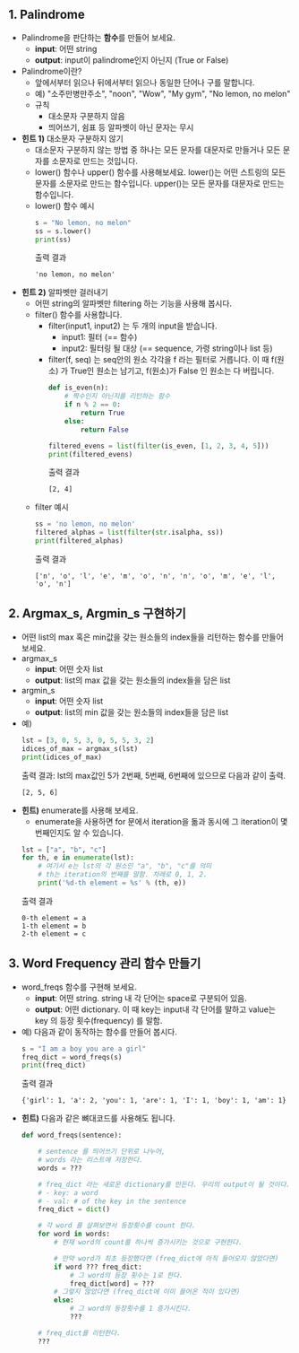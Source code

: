 ## 1. Palindrome
- Palindrome을 판단하는 **함수**를 만들어 보세요.
    - **input**: 어떤 string
    - **output**: input이 palindrome인지 아닌지 (True or False)
- Palindrome이란?
    - 앞에서부터 읽으나 뒤에서부터 읽으나 동일한 단어나 구를 말합니다.
    - 예) "소주만병만주소", "noon", "Wow", "My gym", "No lemon, no melon"
    - 규칙
        - 대소문자 구분하지 않음
        - 띄어쓰기, 쉼표 등 알파벳이 아닌 문자는 무시
- **힌트 1)** 대소문자 구분하지 않기
    - 대소문자 구분하지 않는 방법 중 하나는 모든 문자를 대문자로 만들거나 모든 문자를 소문자로 만드는 것입니다.
    - lower() 함수나 upper() 함수를 사용해보세요. lower()는 어떤 스트링의 모든 문자를 소문자로 만드는 함수입니다. upper()는 모든 문자를 대문자로 만드는 함수입니다.
    - lower() 함수 예시
        ```python
        s = "No lemon, no melon"
        ss = s.lower()
        print(ss)
        ```
        출력 결과
        ```
        'no lemon, no melon'
        ```
- **힌트 2)** 알파벳만 걸러내기
    - 어떤 string의 알파벳만 filtering 하는 기능을 사용해 봅시다. 
    - filter() 함수를 사용합니다.
        - filter(input1, input2) 는 두 개의 input을 받습니다.
            - input1: 필터 (== 함수)
            - input2: 필터링 될 대상 (== sequence, 가령 string이나 list 등)
        - filter(f, seq) 는 seq안의 원소 각각을 f 라는 필터로 거릅니다. 이 때 f(원소) 가 True인 원소는 남기고, f(원소)가 False 인 원소는 다 버립니다.
            ```python
            def is_even(n):
                # 짝수인지 아닌지를 리턴하는 함수
                if n % 2 == 0:
                    return True
                else:
                    return False

            filtered_evens = list(filter(is_even, [1, 2, 3, 4, 5]))
            print(filtered_evens)
            ```
            출력 결과 
            ```
            [2, 4]
            ```
    - filter 예시
        ```python
        ss = 'no lemon, no melon'
        filtered_alphas = list(filter(str.isalpha, ss))
        print(filtered_alphas)
        ```
        출력 결과
        ```
        ['n', 'o', 'l', 'e', 'm', 'o', 'n', 'n', 'o', 'm', 'e', 'l', 'o', 'n']
        ```

## 2. Argmax_s, Argmin_s 구현하기
- 어떤 list의 max 혹은 min값을 갖는 원소들의 index들을 리턴하는 함수를 만들어보세요.
- argmax_s
    - **input**: 어떤 숫자 list
    - **output**: list의 max 값을 갖는 원소들의 index들을 담은 list
- argmin_s
    - **input**: 어떤 숫자 list
    - **output**: list의 min 값을 갖는 원소들의 index들을 담은 list
- 예)
    ```python
    lst = [3, 0, 5, 3, 0, 5, 5, 3, 2]
    idices_of_max = argmax_s(lst)
    print(idices_of_max)
    ```
    출력 결과: lst의 max값인 5가 2번째, 5번째, 6번째에 있으므로 다음과 같이 출력.
    ```
    [2, 5, 6]
    ```
- **힌트)** enumerate를 사용해 보세요.
    - enumerate을 사용하면 for 문에서 iteration을 돎과 동시에 그 iteration이 몇 번째인지도 알 수 있습니다.
    ```python
    lst = ["a", "b", "c"]
    for th, e in enumerate(lst):
        # 여기서 e는 lst의 각 원소인 "a", "b", "c"를 의미
        # th는 iteration의 번째를 말함. 차례로 0, 1, 2.
        print('%d-th element = %s' % (th, e))
    ```
    출력 결과
    ```
    0-th element = a
    1-th element = b
    2-th element = c
    ```


## 3. Word Frequency 관리 함수 만들기
- word_freqs 함수를 구현해 보세요.
    - **input**: 어떤 string. string 내 각 단어는 space로 구분되어 있음.
    - **output**: 어떤 dictionary. 이 때 key는 input내 각 단어를 말하고 value는 key 의 등장 횟수(frequency) 를 말함.
- 예) 다음과 같이 동작하는 함수를 만들어 봅시다.
    ```python
    s = "I am a boy you are a girl"
    freq_dict = word_freqs(s)
    print(freq_dict)
    ```
    출력 결과
    ```
    {'girl': 1, 'a': 2, 'you': 1, 'are': 1, 'I': 1, 'boy': 1, 'am': 1}
    ```
- **힌트)** 다음과 같은 뼈대코드를 사용해도 됩니다.
    ```python
    def word_freqs(sentence):

        # sentence 를 띄어쓰기 단위로 나누어, 
        # words 라는 리스트에 저장한다.
        words = ???

        # freq_dict 라는 새로운 dictionary를 만든다. 우리의 output이 될 것이다.
        # - key: a word
        # - val: # of the key in the sentence
        freq_dict = dict()

        # 각 word 를 살펴보면서 등장횟수를 count 한다.
        for word in words:
            # 현재 word의 count를 하나씩 증가시키는 것으로 구현한다.

            # 만약 word가 최초 등장했다면 (freq_dict에 아직 들어오지 않았다면)
            if word ??? freq_dict:
                # 그 word의 등장 횟수는 1로 한다.
                freq_dict[word] = ???
            # 그렇지 않았다면 (freq_dict에 이미 들어온 적이 있다면)
            else:
                # 그 word의 등장횟수를 1 증가시킨다.
                ???

        # freq_dict를 리턴한다.
        ???
    ```























